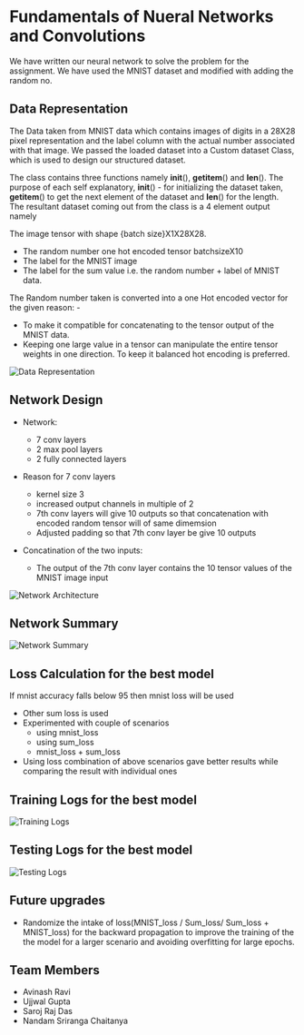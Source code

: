 

# Fundamentals of Nueral Networks and Convolutions

We have written our neural network to solve the problem for the assignment. We have used the MNIST dataset and modified with adding the random no.

## **Data Representation**

The Data taken from MNIST data which contains images of digits in a 28X28 pixel representation  and the label column with the actual number associated with that image. We passed the loaded dataset into a Custom dataset Class, which is used to design our structured dataset. 

The class contains three functions namely __init__(), __getitem__() and __len__(). The purpose of each self explanatory, __init__() - for initializing the dataset taken, __getitem__() to get the next element of the dataset and __len__() for the length. The resultant dataset coming out from the class is a 4 element output namely 

The image tensor with shape {batch size}X1X28X28. 
* The random number one hot encoded tensor batchsizeX10
* The label for the MNIST image 
* The label for the sum value i.e. the random number + label of MNIST data. 

The Random number taken is converted into a one Hot encoded vector for the given reason: -
* To make it compatible for concatenating to the tensor output of the MNIST data.
* Keeping one large value in a tensor can manipulate the entire tensor weights in one direction. To keep it balanced hot encoding is preferred.

![Data Representation](https://user-images.githubusercontent.com/33301597/119178687-abc58080-ba8b-11eb-99f1-47d45adcdc2f.jpg)







## **Network Design**

* Network:
  * 7 conv layers
  * 2 max pool layers
  * 2 fully connected layers

* Reason for 7 conv layers 
  * kernel size 3
  * increased output channels in multiple of 2
  * 7th conv layers will give 10 outputs so that concatenation with encoded random tensor will of same dimemsion
  * Adjusted padding so that 7th conv layer be give 10 outputs

* Concatination of the two inputs:
  * The output of the 7th conv layer contains the 10 tensor values of the MNIST image input

![Network Architecture](https://user-images.githubusercontent.com/50147394/119181866-7bbdb380-ba72-11eb-9f8d-8f0e5718380a.jpg)

## **Network Summary**

![Network Summary](https://user-images.githubusercontent.com/50147394/119182925-ae1be080-ba73-11eb-9117-076d2cd8157c.jpg)

## **Loss Calculation for the best model**

If mnist accuracy falls below 95 then mnist loss will be used

* Other sum loss is used
* Experimented with couple of scenarios
  * using mnist_loss
  * using sum_loss
  * mnist_loss + sum_loss
* Using loss combination of above scenarios gave better results while comparing the result with individual ones

## **Training Logs for the best model**

![Training Logs](https://user-images.githubusercontent.com/50147394/119184501-bc6afc00-ba75-11eb-9716-91e350e4d5a4.JPG)


## **Testing Logs for the best model**

![Testing Logs](https://user-images.githubusercontent.com/50147394/119184617-e45a5f80-ba75-11eb-844c-6368ac093215.JPG)


## **Future upgrades** 

* Randomize the intake of loss(MNIST_loss / Sum_loss/ Sum_loss + MNIST_loss) for the backward propagation to improve the training of the the model for a larger scenario and avoiding overfitting for large epochs.


## **Team Members**

* Avinash Ravi
* Ujjwal Gupta
* Saroj Raj Das
* Nandam Sriranga Chaitanya


